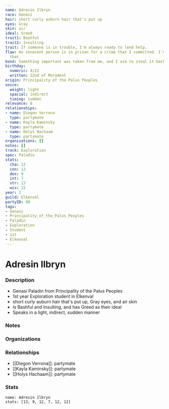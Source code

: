 ```yaml
---
name: Adresin Ilbryn
race: Genasi
hair: short curly auburn hair that's put up
eyes: Gray
skin: air
ideal: Greed
trait1: Bashful
trait2: Insulting
trait: If someone is in trouble, I'm always ready to lend help.
flaw: An innocent person is in prison for a crime that I committed. I'm okay with
  that.
bond: Something important was taken from me, and I aim to steal it back.
birthday:
  numeric: 4/22
  written: 22nd of Moradent
origin: Principality of the Palus Peoples
voice:
  weight: light
  spacial: indirect
  timing: sudden
relevance: 0
relationships:
- name: Diegon Verrona
  type: partymate
- name: Kayla Kaminsky
  type: partymate
- name: Holys Hachaam
  type: partymate
organizations: []
notes: []
track: Exploration
spec: Paladin
stats:
  cha: 12
  con: 12
  dex: 9
  int: 7
  str: 13
  wis: 12
year: 1
guild: Elkenval
partyID: 90
tags:
- Genasi
- Principality_of_the_Palus_Peoples
- Paladin
- Exploration
- Student
- 1st
- Elkenval
---
```

# Adresin Ilbryn
### Description
- Genasi Paladin from Principality of the Palus Peoples
- 1st year Exploration student in Elkenval
- short curly auburn hair that's put up, Gray eyes, and air skin
- Is Bashful and Insulting, and has Greed as their ideal
- Speaks in a light, indirect, sudden manner

### Notes

### Organizations

### Relationships
- [[Diegon Verrona]]: partymate
- [[Kayla Kaminsky]]: partymate
- [[Holys Hachaam]]: partymate

### Stats
```statblock
name: Adresin Ilbryn
stats: [13, 9, 12, 7, 12, 12]
```